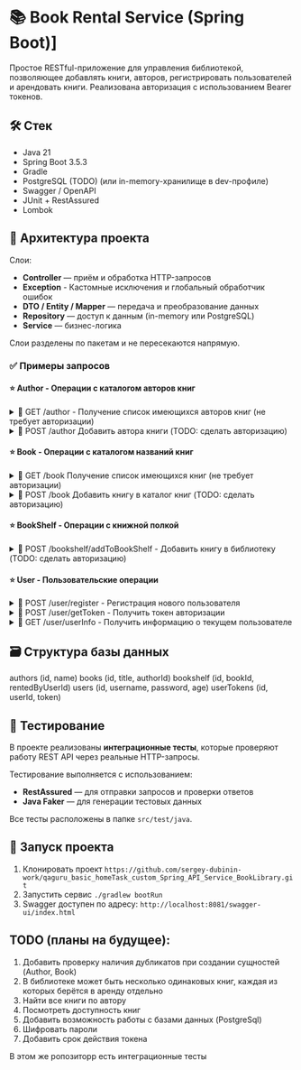 # 📚 Book Rental Service (Spring Boot)]

Простое RESTful-приложение для управления библиотекой, позволяющее добавлять книги, авторов, регистрировать пользователей и арендовать книги. Реализована авторизация с использованием Bearer токенов.

## 🛠 Стек

- Java 21
- Spring Boot 3.5.3
- Gradle
- PostgreSQL (TODO) (или in-memory-хранилище в dev-профиле)
- Swagger / OpenAPI
- JUnit + RestAssured
- Lombok

## 🧱 Архитектура проекта
Слои:

- **Controller** — приём и обработка HTTP-запросов
- **Exception** - Кастомные исключения и глобальный обработчик ошибок
- **DTO / Entity / Mapper** — передача и преобразование данных
- **Repository** — доступ к данным (in-memory или PostgreSQL)
- **Service** — бизнес-логика

Слои разделены по пакетам и не пересекаются напрямую.

### ✅ Примеры запросов
#### ⭐ Author - Операции с каталогом авторов книг
<details>
<summary>📡 GET /author - Получение список имеющихся авторов книг (не требует авторизации)</summary>

Тело ответа:
```
[
  {
    "id": "3fa85f64-5717-4562-b3fc-2c963f66afa6",
    "authorName": "string"
  }
]
```
</details>

<details>
<summary>📡 POST /author Добавить автора книги (TODO: сделать авторизацию)</summary>

Тело запроса:
```
{
  "authorName": "string"
}
```
Тело ответа:
```
{
  "id": "3fa85f64-5717-4562-b3fc-2c963f66afa6",
  "authorName": "string"
}
```
</details>

#### ⭐ Book - Операции с каталогом названий книг
<details>
<summary>📡 GET /book Получение список имеющихся книг (не требует авторизации)</summary>

Тело ответа:
```
[
  {
    "id": "3fa85f64-5717-4562-b3fc-2c963f66afa6",
    "authorId": "3fa85f64-5717-4562-b3fc-2c963f66afa6", (TODO: добавить расшифровку автора)
    "bookName": "string"
  }
]
```
</details>

<details>
<summary>📡 POST /book Добавить книгу в каталог книг (TODO: сделать авторизацию)</summary>

Тело запроса:
```
{
  "authorId": "3fa85f64-5717-4562-b3fc-2c963f66afa6",
  "bookName": "string"
}
```
Тело ответа:
```
{
  "id": "3fa85f64-5717-4562-b3fc-2c963f66afa6",
  "authorId": "3fa85f64-5717-4562-b3fc-2c963f66afa6",
  "bookName": "string"
}
```
</details>

#### ⭐ BookShelf - Операции с книжной полкой
<details>
<summary>📡 POST /bookshelf/addToBookShelf - Добавить книгу в библиотеку (TODO: сделать авторизацию)</summary>

Тело запроса:
```
{
  "bookId": "3fa85f64-5717-4562-b3fc-2c963f66afa6"
}
```
Тело ответа:
```
{
  "id": "3fa85f64-5717-4562-b3fc-2c963f66afa6",
  "bookId": "3fa85f64-5717-4562-b3fc-2c963f66afa6",
  "rentedByUserId": "3fa85f64-5717-4562-b3fc-2c963f66afa6"
}
```
</details>

#### ⭐ User - Пользовательские операции
<details>
<summary>📡 POST /user/register - Регистрация нового пользователя</summary>

Тело запроса: 
```
{
  "userName": "string",
  "password": "string",
  "age": 0 (TODO: изменить на дату рождения)
}
```
Тело ответа:
```
{
  "id": "3fa85f64-5717-4562-b3fc-2c963f66afa6",
  "userName": "string",
  "age": 0
}
```

</details>

<details>
<summary>📡 POST /user/getToken - Получить токен авторизации</summary>

Тело запроса:
```
{
  "userName": "string",
  "password": "string"
}
```
Тело ответа:
```
{
  "token": "string"
}
```
</details>

<details>
<summary>📡 GET /user/userInfo - Получить информацию о текущем пользователе</summary>

Заголовок запроса (Bearer авторизация):
```
Authorization: Bearer tokenabc
```
Тело ответа:
```
{
  "id": "3fa85f64-5717-4562-b3fc-2c963f66afa6",
  "userName": "string",
  "age": 0
}
```
</details>

## 🗃 Структура базы данных
authors (id, name)
books (id, title, authorId)
bookshelf (id, bookId, rentedByUserId)
users (id, username, password, age)
userTokens (id, userId, token)

## 🧪 Тестирование

В проекте реализованы **интеграционные тесты**, которые проверяют работу REST API через реальные HTTP-запросы.

Тестирование выполняется с использованием:

- **RestAssured** — для отправки запросов и проверки ответов
- **Java Faker** — для генерации тестовых данных

Все тесты расположены в папке `src/test/java`.

## 🚀 Запуск проекта
1. Клонировать проект ```https://github.com/sergey-dubinin-work/qaguru_basic_homeTask_custom_Spring_API_Service_BookLibrary.git```
2. Запустить сервис ```./gradlew bootRun```
3. Swagger доступен по адресу: ```http://localhost:8081/swagger-ui/index.html```

## TODO (планы на будущее):
1. Добавить проверку наличия дубликатов при создании сущностей (Author, Book)
2. В библиотеке может быть несколько одинаковых книг, каждая из которых берётся в аренду отдельно
3. Найти все книги по автору
4. Посмотреть доступность книг
5. Добавить возможность работы с базами данных (PostgreSql)
6. Шифровать пароли
7. Добавить срок действия токена

В этом же ропозиторр есть интеграционные тесты